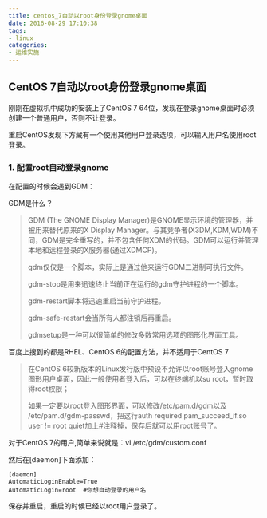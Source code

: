 ```yaml
---
title: centos_7自动以root身份登录gnome桌面
date: 2016-08-29 17:10:38
tags:
- linux
categories:
- 运维实施
---
```

## CentOS 7自动以root身份登录gnome桌面
刚刚在虚拟机中成功的安装上了CentOS 7 64位，发现在登录gnome桌面时必须创建一个普通用户，否则不让登录。

重启CentOS发现下方藏有一个使用其他用户登录选项，可以输入用户名使用root登录。
### 1. 配置root自动登录gnome
在配置的时候会遇到GDM：

GDM是什么？
> GDM (The GNOME Display Manager)是GNOME显示环境的管理器，并被用来替代原来的X Display Manager。与其竞争者(X3DM,KDM,WDM)不同，GDM是完全重写的，并不包含任何XDM的代码。GDM可以运行并管理本地和远程登录的X服务器(通过XDMCP)。
>
> gdm仅仅是一个脚本，实际上是通过他来运行GDM二进制可执行文件。
>
> gdm-stop是用来迅速终止当前正在运行的gdm守护进程的一个脚本。
>
> gdm-restart脚本将迅速重启当前守护进程。
>
> gdm-safe-restart会当所有人都注销后再重启。
>
> gdmsetup是一种可以很简单的修改多数常用选项的图形化界面工具。

百度上搜到的都是RHEL、CentOS 6的配置方法，并不适用于CentOS 7

> 在CentOS 6较新版本的Linux发行版中预设不允许以root账号登入gnome图形用户桌面，因此一般使用者登入后，可以在终端机以su root，暂时取得root权限；
>
> 如果一定要以root登入图形界面，可以修改/etc/pam.d/gdm以及 /etc/pam.d/gdm-passwd，把这行auth required pam_succeed_if.so user != root quiet加上#注释掉，保存后就可以用root账号了。


对于CentOS 7的用户,简单来说就是：vi /etc/gdm/custom.conf

然后在[daemon]下面添加：

```
[daemon]
AutomaticLoginEnable=True
AutomaticLogin=root  #你想自动登录的用户名
```
保存并重启，重启的时候已经以root用户登录了。

